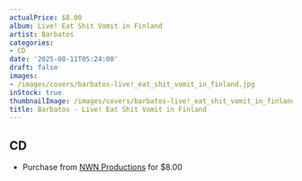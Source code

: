 ```yaml
---
actualPrice: $8.00
album: Live! Eat Shit Vomit in Finland
artist: Barbatos
categories:
- CD
date: '2025-08-11T05:24:00'
draft: false
images:
- /images/covers/barbatos-live!_eat_shit_vomit_in_finland.jpg
inStock: true
thumbnailImage: /images/covers/barbatos-live!_eat_shit_vomit_in_finland-thumb.jpg
title: Barbatos - Live! Eat Shit Vomit in Finland
---
```


## CD
* Purchase from [NWN Productions](http://shop.nwnprod.com/index.php?route=product/product&path=93&product_id=3134&sort=pd.name&order=ASC) for $8.00
